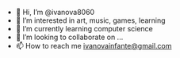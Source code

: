 - 👋 Hi, I’m @ivanova8060
- 👀 I’m interested in art, music, games, learning
- 🌱 I’m currently learning computer science
- 💞️ I’m looking to collaborate on ...
- 📫 How to reach me ivanovainfante@gmail.com

<!---
ivanova8060/ivanova8060 is a ✨ special ✨ repository because its `README.md` (this file) appears on your GitHub profile.
You can click the Preview link to take a look at your changes.
--->
